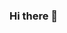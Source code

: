 ### Hi there 👋

<!--
**IvanSotomayor/ivanSotomayor** is a ✨ _special_ ✨ repository because its `README.md` (this file) appears on your GitHub profile.

Here are some ideas to get you started:

- 🌱 I’m currently learning functional programming ...
-->
